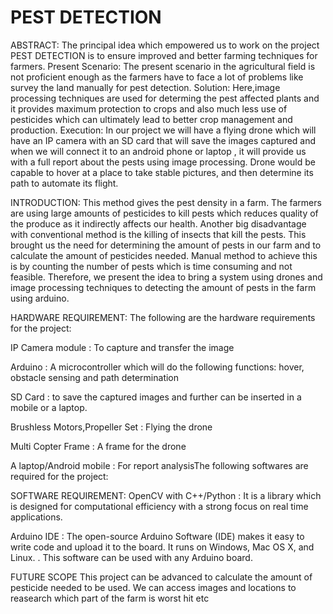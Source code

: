 # PEST DETECTION
ABSTRACT:
The principal idea which empowered us to work on the project PEST DETECTION is to ensure improved and better farming techniques for farmers.
Present Scenario:
The present scenario in the agricultural field is not proficient enough as the farmers have to face a lot of problems like survey the land manually for pest detection. Solution:
Here,image processing techniques are used for determing the pest affected plants and it provides maximum protection to crops and also much less use of pesticides which can ultimately lead to better crop management and production. 
Execution:
In our project we will have a flying drone which will have an IP camera with an SD card that will save the images captured and when we will  connect it to an android phone or laptop , it  will provide us with a full report about the pests using image processing.
Drone would be capable to hover at a place to take stable pictures, and then determine its path to automate its flight.

INTRODUCTION:
This method gives the pest density in a farm. The farmers are using large amounts of pesticides to kill pests which reduces quality of the produce as it indirectly affects our health. Another big disadvantage with conventional method is the killing of insects that kill the pests. 
This brought us the need for determining the amount of pests in our farm and to calculate the amount of pesticides needed. Manual method to achieve this is by counting the number of pests which is time consuming and not feasible. 
Therefore, we present the idea to bring a system using drones and image processing techniques to detecting the amount of pests in the farm using arduino.

HARDWARE REQUIREMENT:
The following are the hardware requirements for the project:

 IP Camera module : To capture and transfer the image
 
Arduino : A microcontroller which will do the following functions: hover, obstacle sensing and path determination

SD Card :  to save the captured images and further can be inserted in a mobile or a laptop.

Brushless Motors,Propeller Set : Flying the drone

Multi Copter Frame : A frame for the drone

A laptop/Android mobile : For report analysisThe following softwares are required for the project:
 
SOFTWARE REQUIREMENT:
OpenCV with C++/Python : It is a library which is designed for computational efficiency with a strong focus on real time applications.

Arduino IDE : The open-source Arduino Software (IDE) makes it easy to write code and upload it to the board. It runs on Windows, Mac OS X, and Linux. . This software can be used with any Arduino board.
 
 FUTURE SCOPE
 This project can be advanced to calculate the amount of pesticide needed to be used.
 We can access images and locations to reasearch which part of the farm is worst hit etc


 
 
 


 
